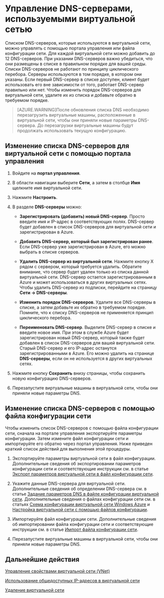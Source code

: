 <properties 
   pageTitle="Управление DNS-серверами, используемыми виртуальной сетью"
   description="Узнайте, как добавлять и удалять DNS-серверы в виртуальной сети (VNet)."
   services="virtual-network"
   documentationCenter="na"
   authors="telmosampaio"
   manager="carolz"
   editor="tysonn" />
<tags 
   ms.service="virtual-network"
   ms.devlang="na"
   ms.topic="article"
   ms.tgt_pltfrm="na"
   ms.workload="infrastructure-services"
   ms.date="06/08/2015"
   ms.author="telmos" />

# Управление DNS-серверами, используемыми виртуальной сетью

Списком DNS-серверов, которые используются в виртуальной сети, можно управлять с помощью портала управления или файла конфигурации сети. Для каждой виртуальной сети можно добавить до 12 DNS-серверов. При указании DNS-серверов важно убедиться, что они размещены в списке в правильном порядке для вашей среды. Списки DNS-серверов не работают по принципу циклического перебора. Серверы используются в том порядке, в котором они указаны. Если первый DNS-сервер в списке доступен, клиент будет использовать его вне зависимости от того, работает DNS-сервер правильно или нет. Чтобы изменить порядок DNS-серверов для виртуальной сети, удалите их из списка и добавьте обратно в требуемом порядке.

>[AZURE.WARNING]После обновления списка DNS необходимо перезагрузить виртуальные машины, расположенные в виртуальной сети, чтобы они приняли новые параметры DNS-сервера. До перезагрузки виртуальные машины будут продолжать использовать текущую конфигурацию.

## Изменение списка DNS-серверов для виртуальной сети с помощью портала управления

1. Войдите на **портал управления**.

1. В области навигации выберите **Сети**, а затем в столбце **Имя** щелкните имя виртуальной сети.

1. Нажмите **Настроить**.

1. В разделе **DNS-серверы** можно:

	- **Зарегистрировать (добавить) новый DNS-сервер**. Просто введите имя и IP-адрес в соответствующих полях. DNS-сервер будет добавлен в список DNS-серверов для виртуальной сети и зарегистрирован в Azure.

	- **Добавить DNS-сервер, который был зарегистрирован ранее**. Если DNS-сервер уже зарегистрирован в Azure, его можно выбрать в списке серверов.

	- **Удалить DNS-сервер из виртуальной сети**. Нажмите кнопку X рядом с сервером, который требуется удалить. Обратите внимание, что сервер будет удален только из списка данной виртуальной сети. DNS-сервер остается зарегистрированным в Azure и может использоваться в других виртуальных сетях. Чтобы удалить DNS-сервер из подписки, перейдите на страницу **Сети -> DNS-серверы**.

	- **Изменить порядок DNS-серверов**. Удалите все DNS-серверы в списке, а затем добавьте их обратно в требуемом порядке. Помните, что к списку DNS-серверов не применяется принцип циклического перебора.

	- **Переименовать DNS-сервер**. Выделите DNS-сервер в списке и введите новое имя. При этом в службе Azure будет зарегистрирован новый DNS-сервер, который также будет добавлен в список DNS-серверов для вашей виртуальной сети. Старый DNS-сервер и его IP-адрес останутся зарегистрированными в Azure. Его можно удалить на странице **DNS-серверы**, если он не используется в других виртуальных сетях.

1. Нажмите кнопку **Сохранить** внизу страницы, чтобы сохранить новую конфигурацию DNS-серверов.

1. Перезапустите виртуальные машины в виртуальной сети, чтобы они приняли новые параметры DNS.

## Изменение списка DNS-серверов с помощью файла конфигурации сети

Чтобы изменить список DNS-серверов с помощью файла конфигурации сети, сначала на портале управления экспортируйте параметры конфигурации. Затем измените файл конфигурации сети и импортируйте его обратно через портал управления. Ниже приведен краткий список действий для выполнения этой процедуры.

1. Экспортируйте параметры виртуальной сети в файл конфигурации. Дополнительные сведения об экспортировании параметров конфигурации сети и соответствующие инструкции см. в статье [Экспорт параметров виртуальной сети в файл конфигурации сети](https://msdn.microsoft.com/library/azure/dn133804.aspx).

1. Укажите данные DNS-сервера для виртуальной сети. Дополнительные сведения об определении DNS-сервера см. в статье [Задание параметров DNS в файле конфигурации виртуальной сети](https://msdn.microsoft.com/library/windowsazure/jj156098.aspx). Дополнительные сведения о файлах конфигурации сети см. в статьях [Схема конфигурации виртуальной сети Windows Azure](https://msdn.microsoft.com/library/azure/jj157100.aspx) и [Настройка виртуальной сети с помощью файлов конфигурации](https://msdn.microsoft.com/library/azure/jj156097.aspx).

1. Импортируйте файл конфигурации сети. Дополнительные сведения об импортировании файла конфигурации сети и соответствующие инструкции см. в статье [Импорт файла конфигурации сети](https://msdn.microsoft.com/library/azure/jj156213.aspx).

1. Перезапустите виртуальные машины в виртуальной сети, чтобы они приняли новые параметры DNS.

## Дальнейшие действия

[Управление свойствами виртуальной сети (VNet)](../virtual-networks-settings)

[Использование общедоступных IP-адресов в виртуальной сети](../virtual-networks-public-ip-within-vnet)

[Удаление виртуальной сети](../virtual-networks-delete-vnet)

<!---HONumber=July15_HO2-->